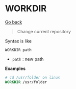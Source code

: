 # WORKDIR

[Go back](..)

> Change current repository

Syntax is like

```none
WORKDIR path
```

* ``path`` : new path

**Examples**

```dockerfile
# cd /usr/folder on linux
WORKDIR /usr/folder
```